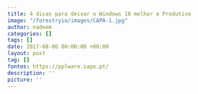 ```yaml
---
title: 4 dicas para deixar o Windows 10 melhor e Produtivo
image: "/forestryio/images/CAPA-1.jpg"
author: nadeem
categories: []
tags: []
date: 2017-08-06 00:00:00 +00:00
layout: post
tag: []
fontes: https://pplware.sapo.pt/
description: ''
picture: ''
---
```


